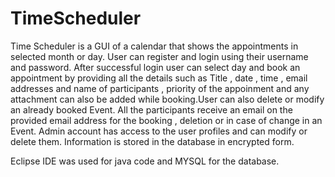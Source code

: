 # TimeScheduler
Time Scheduler is a GUI of a calendar that shows the appointments in selected month or day.
User can register and login using their username and password. After successful login user can select day and book an appointment
by providing all the details such as Title , date , time , email addresses and name of participants , priority of the appoinment and any attachment can also be
added while booking.User can also delete or modify an already booked Event. 
All the participants receive an email on the provided email address for the booking , deletion or in case of change in an Event. 
Admin account has access to the user profiles and can modify or delete them. Information is stored in the database in encrypted form.

Eclipse IDE was used for java code and MYSQL for the database.
